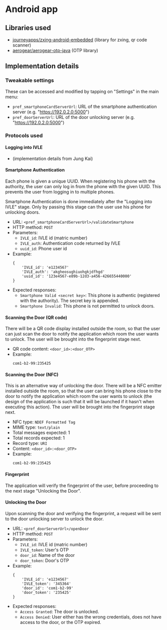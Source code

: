 # Android app

## Libraries used

* [journeyapps/zxing-android-embedded](https://github.com/journeyapps/zxing-android-embedded) (library for zxing, qr code scanner)
* [aerogear/aerogear-otp-java](https://github.com/aerogear/aerogear-otp-java) (OTP library)

## Implementation details

### Tweakable settings
These can be accessed and modified by tapping on "Settings" in the main menu:

* `pref_smartphoneCardServerUrl`: URL of the smartphone authentication server (e.g. "https://192.0.2.0:5000")
* `pref_doorServerUrl`: URL of the door unlocking server (e.g. "https://192.0.2.0:5000")

### Protocols used

#### Logging into IVLE

* (implementation details from Jung Kai)

#### Smartphone Authentication

Each phone is given a unique UUID. When registering his phone with the authority, the user can only log in from the phone with the given UUID. This prevents the user from logging in to multiple phones.

Smartphone Authentication is done immediately after the "Logging into IVLE" stage. Only by passing this stage can the user use his phone for unlocking doors.

* URL: `<pref_smartphoneCardServerUrl>/validateSmartphone`
* HTTP method: `POST`
* Parameters:
    * `IVLE_id`: IVLE id (matric number)
    * `IVLE_auth`: Authentication code returned by IVLE
    * `uuid_id`: Phone user id
* Example:
    ```
    {
        'IVLE_id': 'e1234567'
        'IVLE_auth': 'akgheosughiuohgkjdfhgd'
        'uuid_id': '123e4567-e89b-12d3-a456-426655440000'
    }
    ```
* Expected responses:
    * `Smartphone Valid <secret key>`: This phone is authentic (registered with the authority). The secret key is appended.
    * `Smartphone Invalid`: This phone is not permitted to unlock doors.

#### Scanning the Door (QR code)

There will be a QR code display installed outside the room, so that the user can just scan the door to notify the application which room the user wants to unlock. The user will be brought into the fingerprint stage next.

* QR code content: `<door_id>:<door_OTP>`
* Example:
    ```
    com1-b2-99:235425
    ```

#### Scanning the Door (NFC)

This is an alternative way of unlocking the door. There will be a NFC emitter installed outside the room, so that the user can bring his phone close to the door to notify the application which room the user wants to unlock (the design of the application is such that it will be launched if it hasn't when executing this action). The user will be brought into the fingerprint stage next.

* NFC type: `NDEF Formatted Tag`
* MIME type: `text/plain`
* Total messages expected: 1
* Total records expected: 1
* Record type: `URI`
* Content: `<door_id>:<door_OTP>`
* Example:
    ```
    com1-b2-99:235425
    ```

#### Fingerprint

The application will verify the fingerprint of the user, before proceeding to the next stage "Unlocking the Door".

#### Unlocking the Door

Upon scanning the door and verifying the fingerprint, a request will be sent to the door unlocking server to unlock the door.

* URL: `<pref_doorServerUrl>/openDoor`
* HTTP method: `POST`
* Parameters:
    * `IVLE_id`: IVLE id (matric number)
    * `IVLE_token`: User's OTP
    * `door_id`: Name of the door
    * `door_token`: Door's OTP
* Example:
    ```
    {
        'IVLE_id': 'e1234567'
        'IVLE_token': '345364'
        'door_id': 'com1-b2-99'
        'door_token': '235425'
    }
    ```
* Expected responses:
    * `Access Granted`: The door is unlocked.
    * `Access Denied`: User either has the wrong credentials, does not have access to the door, or the OTP expired.
